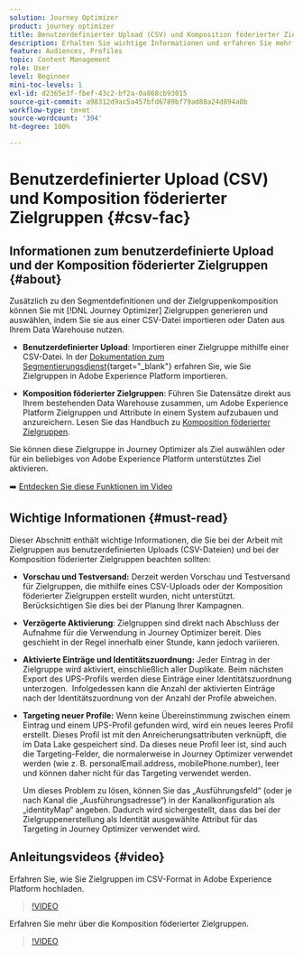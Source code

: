 ```yaml
---
solution: Journey Optimizer
product: journey optimizer
title: Benutzerdefinierter Upload (CSV) und Komposition föderierter Zielgruppen
description: Erhalten Sie wichtige Informationen und erfahren Sie mehr über Best Practices bei der Arbeit mit Zielgruppen aus benutzerdefinierten Uploads (CSV) und der Komposition föderierter Zielgruppen.
feature: Audiences, Profiles
topic: Content Management
role: User
level: Beginner
mini-toc-levels: 1
exl-id: d2365e3f-fbef-43c2-bf2a-0a868cb93015
source-git-commit: a98312d9ac5a457bfd6789bf79ad80a24d894a0b
workflow-type: tm+mt
source-wordcount: '394'
ht-degree: 100%

---
```


# Benutzerdefinierter Upload (CSV) und Komposition föderierter Zielgruppen {#csv-fac}

## Informationen zum benutzerdefinierte Upload und der Komposition föderierter Zielgruppen {#about}

Zusätzlich zu den Segmentdefinitionen und der Zielgruppenkomposition können Sie mit [!DNL Journey Optimizer] Zielgruppen generieren und auswählen, indem Sie sie aus einer CSV-Datei importieren oder Daten aus Ihrem Data Warehouse nutzen.

* **Benutzerdefinierter Upload**: Importieren einer Zielgruppe mithilfe einer CSV-Datei. In der [Dokumentation zum Segmentierungsdienst](https://experienceleague.adobe.com/de/docs/experience-platform/segmentation/ui/audience-portal#import-audience){target="_blank"} erfahren Sie, wie Sie Zielgruppen in Adobe Experience Platform importieren.

* **Komposition föderierter Zielgruppen**: Führen Sie Datensätze direkt aus Ihrem bestehenden Data Warehouse zusammen, um Adobe Experience Platform Zielgruppen und Attribute in einem System aufzubauen und anzureichern. Lesen Sie das Handbuch zu [Komposition föderierter Zielgruppen](https://experienceleague.adobe.com/de/docs/federated-audience-composition/using/home).

Sie können diese Zielgruppe in Journey Optimizer als Ziel auswählen oder für ein beliebiges von Adobe Experience Platform unterstütztes Ziel aktivieren.

➡️ [Entdecken Sie diese Funktionen im Video](#video)

## Wichtige Informationen {#must-read}

Dieser Abschnitt enthält wichtige Informationen, die Sie bei der Arbeit mit Zielgruppen aus benutzerdefinierten Uploads (CSV-Dateien) und bei der Komposition föderierter Zielgruppen beachten sollten:

* **Vorschau und Testversand:** Derzeit werden Vorschau und Testversand für Zielgruppen, die mithilfe eines CSV-Uploads oder der Komposition föderierter Zielgruppen erstellt wurden, nicht unterstützt. Berücksichtigen Sie dies bei der Planung Ihrer Kampagnen.

* **Verzögerte Aktivierung**: Zielgruppen sind direkt nach Abschluss der Aufnahme für die Verwendung in Journey Optimizer bereit. Dies geschieht in der Regel innerhalb einer Stunde, kann jedoch variieren.

* **Aktivierte Einträge und Identitätszuordnung:** Jeder Eintrag in der Zielgruppe wird aktiviert, einschließlich aller Duplikate. Beim nächsten Export des UPS-Profils werden diese Einträge einer Identitätszuordnung unterzogen.  Infolgedessen kann die Anzahl der aktivierten Einträge nach der Identitätszuordnung von der Anzahl der Profile abweichen.

* **Targeting neuer Profile:** Wenn keine Übereinstimmung zwischen einem Eintrag und einem UPS-Profil gefunden wird, wird ein neues leeres Profil erstellt. Dieses Profil ist mit den Anreicherungsattributen verknüpft, die im Data Lake gespeichert sind. Da dieses neue Profil leer ist, sind auch die Targeting-Felder, die normalerweise in Journey Optimizer verwendet werden (wie z. B. personalEmail.address, mobilePhone.number), leer und können daher nicht für das Targeting verwendet werden. 

  Um dieses Problem zu lösen, können Sie das „Ausführungsfeld“ (oder je nach Kanal die „Ausführungsadresse“) in der Kanalkonfiguration als „identityMap“ angeben. Dadurch wird sichergestellt, dass das bei der Zielgruppenerstellung als Identität ausgewählte Attribut für das Targeting in Journey Optimizer verwendet wird.

## Anleitungsvideos {#video}

Erfahren Sie, wie Sie Zielgruppen im CSV-Format in Adobe Experience Platform hochladen.

>[!VIDEO](https://video.tv.adobe.com/v/3421714?quality=12)

Erfahren Sie mehr über die Komposition föderierter Zielgruppen.

>[!VIDEO](https://video.tv.adobe.com/v/3432261?quality=12)
